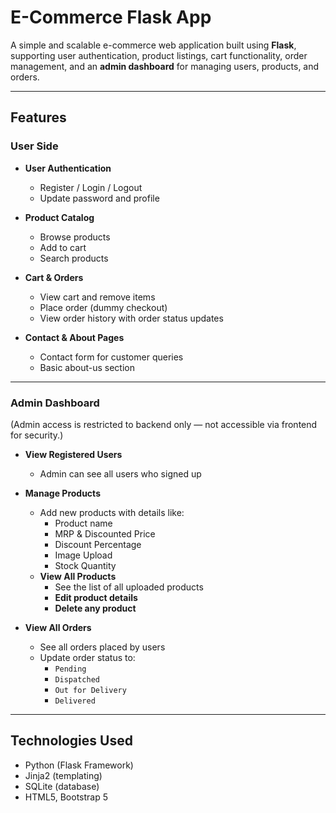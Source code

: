 # E-Commerce Flask App

A simple and scalable e-commerce web application built using **Flask**, supporting user authentication, product listings, cart functionality, order management, and an **admin dashboard** for managing users, products, and orders.

---

##  Features

### User Side

- **User Authentication**
  - Register / Login / Logout
  - Update password and profile

- **Product Catalog**
  - Browse products
  - Add to cart
  - Search products

- **Cart & Orders**
  - View cart and remove items
  - Place order (dummy checkout)
  - View order history with order status updates

- **Contact & About Pages**
  - Contact form for customer queries
  - Basic about-us section

---

### Admin Dashboard

(Admin access is restricted to backend only — not accessible via frontend for security.)

- **View Registered Users**
  - Admin can see all users who signed up

- **Manage Products**
  - Add new products with details like:
    - Product name
    - MRP & Discounted Price
    - Discount Percentage
    - Image Upload
    - Stock Quantity
  - **View All Products**
    - See the list of all uploaded products
    - **Edit product details**
    - **Delete any product**

- **View All Orders**
  - See all orders placed by users
  - Update order status to:
    - `Pending`
    - `Dispatched`
    - `Out for Delivery`
    - `Delivered`

---

## Technologies Used

- Python (Flask Framework)
- Jinja2 (templating)
- SQLite (database)
- HTML5, Bootstrap 5

